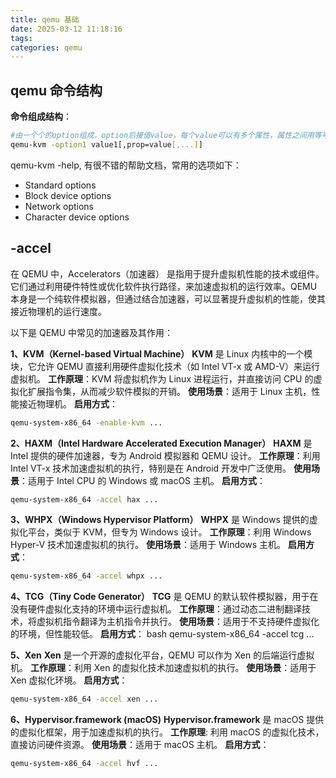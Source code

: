 ```yaml
---
title: qemu 基础
date: 2025-03-12 11:18:16
tags:
categories: qemu
---
```


## qemu 命令结构
**命令组成结构**：
```bash
#由一个个的option组成，option后接值value，每个value可以有多个属性，属性之间用等号分隔。
qemu-kvm -option1 value1[,prop=value[,...]]
```

qemu-kvm -help, 有很不错的帮助文档，常用的选项如下：
- Standard options
- Block device options
- Network options
- Character device options

## -accel

在 QEMU 中，Accelerators（加速器） 是指用于提升虚拟机性能的技术或组件。它们通过利用硬件特性或优化软件执行路径，来加速虚拟机的运行效率。QEMU 本身是一个纯软件模拟器，但通过结合加速器，可以显著提升虚拟机的性能，使其接近物理机的运行速度。

以下是 QEMU 中常见的加速器及其作用：

**1、KVM（Kernel-based Virtual Machine）**
**KVM** 是 Linux 内核中的一个模块，它允许 QEMU 直接利用硬件虚拟化技术（如 Intel VT-x 或 AMD-V）来运行虚拟机。
**工作原理**：KVM 将虚拟机作为 Linux 进程运行，并直接访问 CPU 的虚拟化扩展指令集，从而减少软件模拟的开销。
**使用场景**：适用于 Linux 主机，性能接近物理机。
**启用方式**：
```bash
qemu-system-x86_64 -enable-kvm ...
```
**2、HAXM（Intel Hardware Accelerated Execution Manager）**
**HAXM** 是 Intel 提供的硬件加速器，专为 Android 模拟器和 QEMU 设计。
**工作原理**：利用 Intel VT-x 技术加速虚拟机的执行，特别是在 Android 开发中广泛使用。
**使用场景**：适用于 Intel CPU 的 Windows 或 macOS 主机。
**启用方式**：
```bash
qemu-system-x86_64 -accel hax ...
```

**3、WHPX（Windows Hypervisor Platform）**
**WHPX** 是 Windows 提供的虚拟化平台，类似于 KVM，但专为 Windows 设计。
**工作原理**：利用 Windows Hyper-V 技术加速虚拟机的执行。
**使用场景**：适用于 Windows 主机。
**启用方式**：
```bash
qemu-system-x86_64 -accel whpx ...
```

**4、TCG（Tiny Code Generator）**
**TCG** 是 QEMU 的默认软件模拟器，用于在没有硬件虚拟化支持的环境中运行虚拟机。
**工作原理**：通过动态二进制翻译技术，将虚拟机指令翻译为主机指令并执行。
**使用场景**：适用于不支持硬件虚拟化的环境，但性能较低。
**启用方式**：
bash
qemu-system-x86_64 -accel tcg ...

**5、Xen**
**Xen** 是一个开源的虚拟化平台，QEMU 可以作为 Xen 的后端运行虚拟机。
**工作原理**：利用 Xen 的虚拟化技术加速虚拟机的执行。
**使用场景**：适用于 Xen 虚拟化环境。
**启用方式**：
```bash
qemu-system-x86_64 -accel xen ...
```

**6、Hypervisor.framework (macOS)**
**Hypervisor.framework** 是 macOS 提供的虚拟化框架，用于加速虚拟机的执行。
**工作原理**: 利用 macOS 的虚拟化技术，直接访问硬件资源。
**使用场景**：适用于 macOS 主机。
**启用方式**：
```bash
qemu-system-x86_64 -accel hvf ...
```

